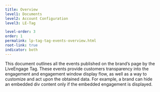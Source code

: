 ```yaml
---
title: Overview
level1: Documents
level2: Account Configuration
level3: LE-Tag

level-order: 3
order: 1
permalink: lp-tag-tag-events-overview.html
root-link: true
indicator: both
---
```


This document outlines all the events published on the brand’s page by the LiveEngage Tag.
These events provide customers transparency into the engagement and engagement window display flow, as well as a way to customize and act upon the obtained data. For example, a brand can hide an embedded div content only if the embedded engagement is displayed.













